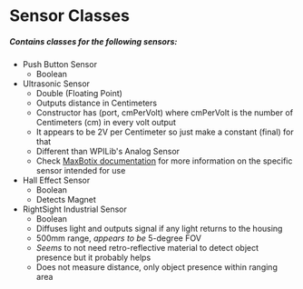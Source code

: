 # Sensor Classes
##### Contains classes for the following sensors:
- Push Button Sensor
     - Boolean
- Ultrasonic Sensor
    - Double (Floating Point)
    - Outputs distance in Centimeters
    - Constructor has (port, cmPerVolt) where cmPerVolt is the number of Centimeters (cm) in every volt output
    - It appears to be 2V per Centimeter so just make a constant (final) for that
    - Different than WPILib's Analog Sensor
    - Check [MaxBotix documentation](https://www.maxbotix.com/Ultrasonic_Sensors/MB1013.htm "Model 1013 Ultrasonic Sensor Store Page (and documentation)") for more information on the specific sensor intended for use
- Hall Effect Sensor
    - Boolean
    - Detects Magnet
- RightSight Industrial Sensor
    - Boolean
    - Diffuses light and outputs signal if any light returns to the housing
    - 500mm range, *appears to be* 5-degree FOV
    - *Seems* to not need retro-reflective material to detect object presence but it probably helps
    - Does not measure distance, only object presence within ranging area